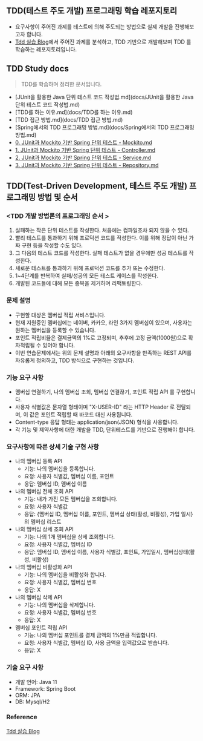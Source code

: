 ## TDD(테스트 주도 개발) 프로그래밍 학습 레포지토리

- 요구사항이 주어진 과제를 테스트에 의해 주도되는 방법으로 실제 개발을 진행해보고자 합니다.
- [Tdd 실습 Blog](https://mangkyu.tistory.com/182)에서 주어진 과제를 분석하고, TDD 기반으로 개발해보며 TDD 를 학습하는 레포지토리입니다.

## TDD Study docs

> TDD를 학습하며 정리한 문서입니다.

- [JUnit을 활용한 Java 단위 테스트 코드 작성법.md](docs/JUnit을 활용한 Java 단위 테스트 코드 작성법.md)
- [TDD를 하는 이유.md](docs/TDD를 하는 이유.md)
- [TDD 접근 방법.md](docs/TDD 접근 방법.md)
- [Spring에서의 TDD 프로그래밍 방법.md](docs/Spring에서의 TDD 프로그래밍 방법.md)
- [0. JUnit과 Mockito 기반 Spring 단위 테스트 - Mockito.md](https://github.com/myway00/TDD-Practice/blob/master/docs/0.%20JUnit%EA%B3%BC%20Mockito%20%EA%B8%B0%EB%B0%98%20Spring%20%EB%8B%A8%EC%9C%84%20%ED%85%8C%EC%8A%A4%ED%8A%B8%20%20-%20Mockito.md)
- [1. JUnit과 Mockito 기반 Spring 단위 테스트 - Controller.md](https://github.com/myway00/TDD-Practice/blob/master/docs/1.%20JUnit%EA%B3%BC%20Mockito%20%EA%B8%B0%EB%B0%98%20Spring%20%EB%8B%A8%EC%9C%84%20%ED%85%8C%EC%8A%A4%ED%8A%B8%20%20-%20Controller.md)
- [2. JUnit과 Mockito 기반 Spring 단위 테스트 - Service.md](https://github.com/myway00/TDD-Practice/blob/master/docs/2.%20JUnit%EA%B3%BC%20Mockito%20%EA%B8%B0%EB%B0%98%20Spring%20%EB%8B%A8%EC%9C%84%20%ED%85%8C%EC%8A%A4%ED%8A%B8%20%20-%20Service.md)
- [3. JUnit과 Mockito 기반 Spring 단위 테스트 - Repository.md](https://github.com/myway00/TDD-Practice/blob/master/docs/3.%20JUnit%EA%B3%BC%20Mockito%20%EA%B8%B0%EB%B0%98%20Spring%20%EB%8B%A8%EC%9C%84%20%ED%85%8C%EC%8A%A4%ED%8A%B8%20%20-%20Repository.md)

## TDD(Test-Driven Development, 테스트 주도 개발) 프로그래밍 방법 및 순서

### <TDD 개발 방법론의 프로그래밍 순서 >

1. 실패하는 작은 단위 테스트를 작성한다. 처음에는 컴파일조차 되지 않을 수 있다.
2. 빨리 테스트를 통과하기 위해 프로덕션 코드를 작성한다. 이를 위해 정답이 아닌 가짜 구현 등을 작성할 수도 있다.
3. 그 다음의 테스트 코드를 작성한다. 실패 테스트가 없을 경우에만 성공 테스트를 작성한다.
4. 새로운 테스트를 통과하기 위해 프로덕션 코드를 추가 또는 수정한다.
5. 1~4단계를 반복하여 실패/성공의 모든 테스트 케이스를 작성한다.
6. 개발된 코드들에 대해 모든 중복을 제거하며 리팩토링한다.

### 문제 설명

- 구현할 대상은 멤버십 적립 서비스입니다.
- 현재 지원중인 멤버십에는 네이버, 카카오, 라인 3가지 멤버십이 있으며, 사용자는 원하는 멤버십을 등록할 수 있습니다.
- 포인트 적립비율은 결제금액의 1%로 고정되며, 추후에 고정 금액(1000원)으로 확자적립될 수 있어야 합니다.
- 이번 연습문제에서는 위의 문제 설명과 아래의 요구사항을 만족하는 REST API를 자유롭게 정의하고, TDD 방식으로 구현하는 것입니다.

### 기능 요구 사항

- 멤버십 연결하기, 나의 멤버십 조회, 멤버십 연결끊기, 포인트 적립 API 를 구현합니다.
- 사용자 식별값은 문자열 형태이며 "X-USER-ID" 라는 HTTP Header 로 전달되며, 이 값은 포인트 적립할 때 바코드 대신 사용됩니다.
- Content-type 응답 형태는 application/json(JSON) 형식을 사용합니다.
- 각 기능 및 제약사항에 대한 개발을 TDD, 단위테스트를 기반으로 진행해야 합니다.

### 요구사항에 따른 상세 기술 구현 사항

- 나의 멤버십 등록 API
    - 기능: 나의 멤버십을 등록합니다.
    - 요청: 사용자 식별값, 멤버십 이름, 포인트
    - 응답: 멤버십 ID, 멤버십 이름
- 나의 멤버십 전체 조회 API
    - 기능: 내가 가진 모든 멤버십을 조회합니다.
    - 요청: 사용자 식별값
    - 응답: {멤버십 ID, 멤버십 이름, 포인트, 멤버십 상태(활성, 비활성), 가입 일시}의 멤버십 리스트
- 나의 멤버십 상세 조회 API
    - 기능: 나의 1개 멤버십을 상세 조회합니다.
    - 요청: 사용자 식별값, 멤버십 ID
    - 응답: 멤버십 ID, 멤버십 이름, 사용자 식별값, 포인트, 가입일시, 멤버십상태(활성, 비활성)
- 나의 멤버십 비활성화 API
    - 기능: 나의 멤버십을 비활성화 합니다.
    - 요청: 사용자 식별값, 멤버십 번호
    - 응답: X
- 나의 멤버십 삭제 API
    - 기능: 나의 멤버십을 삭제합니다.
    - 요청: 사용자 식별값, 멤버십 번호
    - 응답: X
- 멤버십 포인트 적립 API
    - 기능: 나의 멤버십 포인트를 결제 금액의 1%만큼 적립합니다.
    - 요청: 사용자 식별값, 멤버십 ID, 사용 금액을 입력값으로 받습니다.
    - 응답: X

### 기술 요구 사항

- 개발 언어: Java 11
- Framework: Spring Boot
- ORM: JPA
- DB: Mysql/H2

### Reference

[Tdd 실습 Blog](https://mangkyu.tistory.com/182)